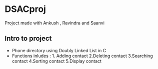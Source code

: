 # DSACproj
Project made with Ankush , Ravindra and Saanvi 


## Intro to project

* Phone directory using Doubly Linked List in C 
* Functions inludes : 1. Adding contact 2.Deleting contact 3.Searching contact 4.Sorting contact 5.Display contact


